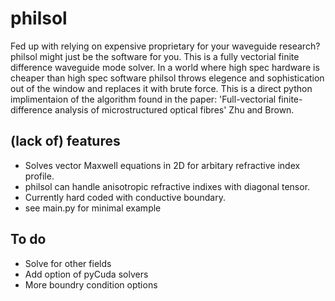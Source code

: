 # philsol
Fed up with relying on expensive proprietary for your waveguide research?  philsol might just be the software for you. 
This is a fully vectorial finite difference waveguide mode solver. In a world where high spec hardware is cheaper than high spec software philsol throws elegence and sophistication out of the window and replaces it with brute force. 
This is a direct python implimentaion of the algorithm found in the paper: 
'Full-vectorial finite-difference analysis of microstructured optical fibres' Zhu and Brown. 

## (lack of) features
- Solves vector Maxwell equations in 2D for arbitary refractive index profile. 
- philsol can handle anisotropic refractive indixes with diagonal tensor.
- Currently hard coded with conductive boundary.
- see main.py for minimal example

## To do 
- Solve for other fields 
- Add option of pyCuda solvers 
- More boundry condition options
